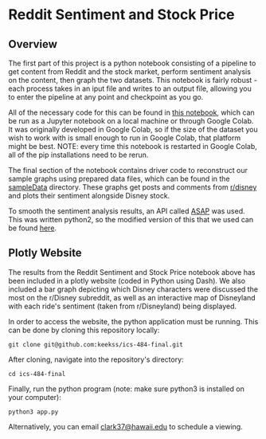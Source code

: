 # Reddit Sentiment and Stock Price

## Overview

The first part of this project is a python notebook consisting of a pipeline to get content from Reddit and the stock market, perform sentiment analysis on the content, then graph the two datasets. This notebook is fairly robust - each process takes in an iput file and writes to an output file, allowing you to enter the pipeline at any point and checkpoint as you go. 

All of the necessary code for this can be found in [this notebook](https://github.com/keekss/ics-484-final/blob/main/Reddit_Sentiment_vs_Stock_API.ipynb), which can be run as a Jupyter notebook on a local machine or through Google Colab. It was originally developed in Google Colab, so if the size of the dataset you wish to work with is small enough to run in Google Colab, that platform might be best. NOTE: every time this notebook is restarted in Google Colab, all of the pip installations need to be rerun. 

The final section of the notebook contains driver code to reconstruct our sample graphs using prepared data files, which can be found in the [sampleData](https://github.com/keekss/ics-484-final/tree/main/sampleData) directory. These graphs get posts and comments from [r/disney](https://www.reddit.com/r/disney/) and plots their sentiment alongside Disney stock. 

To smooth the sentiment analysis results, an API called [ASAP](https://dawn.cs.stanford.edu/2017/08/07/asap/) was used. This was written python2, so the modified version of this that we used can be found [here](https://github.com/keekss/ics-484-final/blob/main/ASAP.ipynb). 

## Plotly Website

The results from the Reddit Sentiment and Stock Price notebook above has been included in a plotly website (coded in Python using Dash). We also included a bar graph depicting which Disney characters were discussed the most on the r/Disney subreddit, as well as an interactive map of Disneyland with each ride's sentiment (taken from r/Disneyland) being displayed. 

In order to access the website, the python application must be running. This can be done by cloning this repository locally: 

```
git clone git@github.com:keekss/ics-484-final.git
```

After cloning, navigate into the repository's directory:

```
cd ics-484-final
```

Finally, run the python program (note: make sure python3 is installed on your computer):

```
python3 app.py
```

Alternatively, you can email <clark37@hawaii.edu> to schedule a viewing.
